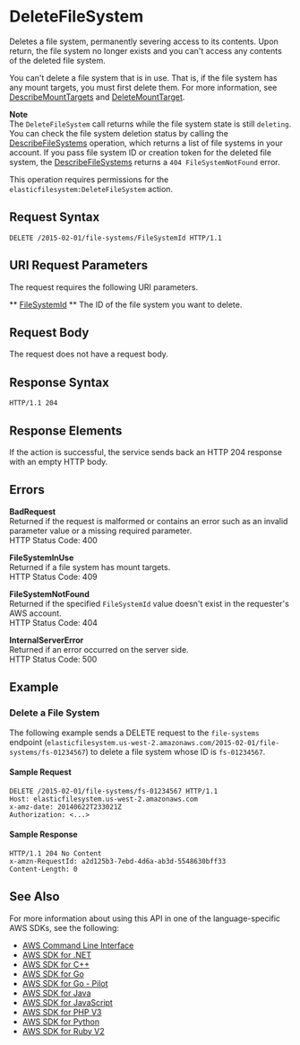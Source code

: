 # DeleteFileSystem<a name="API_DeleteFileSystem"></a>

Deletes a file system, permanently severing access to its contents\. Upon return, the file system no longer exists and you can't access any contents of the deleted file system\.

 You can't delete a file system that is in use\. That is, if the file system has any mount targets, you must first delete them\. For more information, see [DescribeMountTargets](API_DescribeMountTargets.md) and [DeleteMountTarget](API_DeleteMountTarget.md)\. 

**Note**  
The `DeleteFileSystem` call returns while the file system state is still `deleting`\. You can check the file system deletion status by calling the [DescribeFileSystems](API_DescribeFileSystems.md) operation, which returns a list of file systems in your account\. If you pass file system ID or creation token for the deleted file system, the [DescribeFileSystems](API_DescribeFileSystems.md) returns a `404 FileSystemNotFound` error\.

This operation requires permissions for the `elasticfilesystem:DeleteFileSystem` action\.

## Request Syntax<a name="API_DeleteFileSystem_RequestSyntax"></a>

```
DELETE /2015-02-01/file-systems/FileSystemId HTTP/1.1
```

## URI Request Parameters<a name="API_DeleteFileSystem_RequestParameters"></a>

The request requires the following URI parameters\.

 ** [FileSystemId](#API_DeleteFileSystem_RequestSyntax) **   <a name="efs-DeleteFileSystem-request-FileSystemId"></a>
The ID of the file system you want to delete\.

## Request Body<a name="API_DeleteFileSystem_RequestBody"></a>

The request does not have a request body\.

## Response Syntax<a name="API_DeleteFileSystem_ResponseSyntax"></a>

```
HTTP/1.1 204
```

## Response Elements<a name="API_DeleteFileSystem_ResponseElements"></a>

If the action is successful, the service sends back an HTTP 204 response with an empty HTTP body\.

## Errors<a name="API_DeleteFileSystem_Errors"></a>

 **BadRequest**   
Returned if the request is malformed or contains an error such as an invalid parameter value or a missing required parameter\.  
HTTP Status Code: 400

 **FileSystemInUse**   
Returned if a file system has mount targets\.  
HTTP Status Code: 409

 **FileSystemNotFound**   
Returned if the specified `FileSystemId` value doesn't exist in the requester's AWS account\.  
HTTP Status Code: 404

 **InternalServerError**   
Returned if an error occurred on the server side\.  
HTTP Status Code: 500

## Example<a name="API_DeleteFileSystem_Examples"></a>

### Delete a File System<a name="API_DeleteFileSystem_Example_1"></a>

 The following example sends a DELETE request to the `file-systems` endpoint \(`elasticfilesystem.us-west-2.amazonaws.com/2015-02-01/file-systems/fs-01234567`\) to delete a file system whose ID is `fs-01234567`\. 

#### Sample Request<a name="API_DeleteFileSystem_Example_1_Request"></a>

```
DELETE /2015-02-01/file-systems/fs-01234567 HTTP/1.1
Host: elasticfilesystem.us-west-2.amazonaws.com
x-amz-date: 20140622T233021Z
Authorization: <...>
```

#### Sample Response<a name="API_DeleteFileSystem_Example_1_Response"></a>

```
HTTP/1.1 204 No Content
x-amzn-RequestId: a2d125b3-7ebd-4d6a-ab3d-5548630bff33
Content-Length: 0
```

## See Also<a name="API_DeleteFileSystem_SeeAlso"></a>

For more information about using this API in one of the language\-specific AWS SDKs, see the following:
+  [AWS Command Line Interface](https://docs.aws.amazon.com/goto/aws-cli/elasticfilesystem-2015-02-01/DeleteFileSystem) 
+  [AWS SDK for \.NET](https://docs.aws.amazon.com/goto/DotNetSDKV3/elasticfilesystem-2015-02-01/DeleteFileSystem) 
+  [AWS SDK for C\+\+](https://docs.aws.amazon.com/goto/SdkForCpp/elasticfilesystem-2015-02-01/DeleteFileSystem) 
+  [AWS SDK for Go](https://docs.aws.amazon.com/goto/SdkForGoV1/elasticfilesystem-2015-02-01/DeleteFileSystem) 
+  [AWS SDK for Go \- Pilot](https://docs.aws.amazon.com/goto/SdkForGoPilot/elasticfilesystem-2015-02-01/DeleteFileSystem) 
+  [AWS SDK for Java](https://docs.aws.amazon.com/goto/SdkForJava/elasticfilesystem-2015-02-01/DeleteFileSystem) 
+  [AWS SDK for JavaScript](https://docs.aws.amazon.com/goto/AWSJavaScriptSDK/elasticfilesystem-2015-02-01/DeleteFileSystem) 
+  [AWS SDK for PHP V3](https://docs.aws.amazon.com/goto/SdkForPHPV3/elasticfilesystem-2015-02-01/DeleteFileSystem) 
+  [AWS SDK for Python](https://docs.aws.amazon.com/goto/boto3/elasticfilesystem-2015-02-01/DeleteFileSystem) 
+  [AWS SDK for Ruby V2](https://docs.aws.amazon.com/goto/SdkForRubyV2/elasticfilesystem-2015-02-01/DeleteFileSystem) 